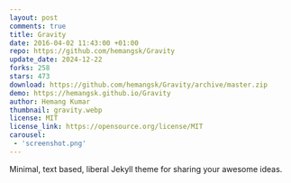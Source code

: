 ```yaml
---
layout: post
comments: true
title: Gravity
date: 2016-04-02 11:43:00 +01:00
repo: https://github.com/hemangsk/Gravity
update_date: 2024-12-22
forks: 258
stars: 473
download: https://github.com/hemangsk/Gravity/archive/master.zip
demo: https://hemangsk.github.io/Gravity
author: Hemang Kumar
thumbnail: gravity.webp
license: MIT
license_link: https://opensource.org/license/MIT
carousel:
 - 'screenshot.png'
---
```


Minimal, text based, liberal Jekyll theme for sharing your awesome ideas.
